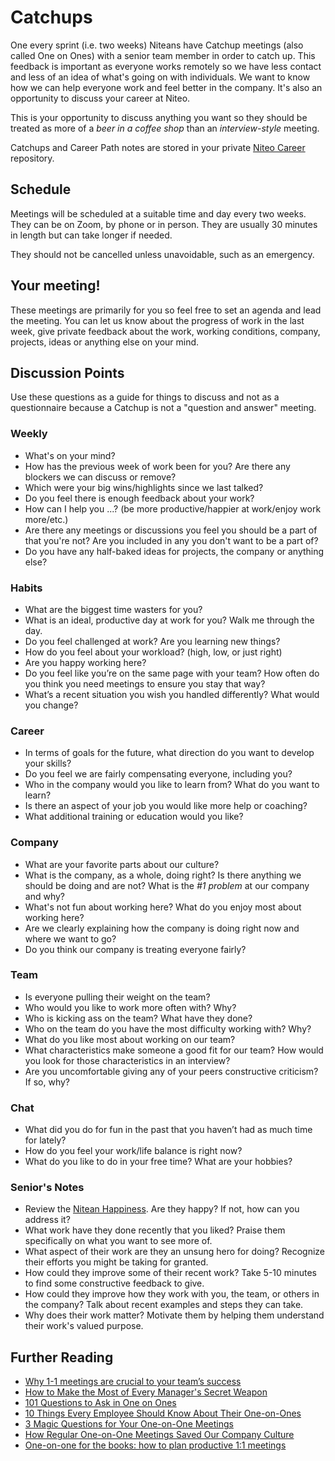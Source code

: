 # Catchups

One every sprint (i.e. two weeks) Niteans have Catchup meetings (also called One on Ones) with a senior team member in order to catch up. This feedback is important as everyone works remotely so we have less contact and less of an idea of what's going on with individuals. We want to know how we can help everyone work and feel better in the company. It's also an opportunity to discuss your career at Niteo.

This is your opportunity to discuss anything you want so they should be treated as more of a *beer in a coffee shop* than an *interview-style* meeting.

Catchups and Career Path notes are stored in your private [Niteo Career](https://github.com/niteoweb/niteo-career) repository.


## Schedule

Meetings will be scheduled at a suitable time and day every two weeks. They can be on Zoom, by phone or in person. They are usually 30 minutes in length but can take longer if needed.

They should not be cancelled unless unavoidable, such as an emergency.

## Your meeting!

These meetings are primarily for you so feel free to set an agenda and lead the meeting. You can let us know about the progress of work in the last week, give private feedback about the work, working conditions, company, projects, ideas or anything else on your mind.

## Discussion Points

Use these questions as a guide for things to discuss and not as a questionnaire because a Catchup is not a "question and answer" meeting.

### Weekly

* What's on your mind?
* How has the previous week of work been for you? Are there any blockers we can discuss or remove?
* Which were your big wins/highlights since we last talked?
* Do you feel there is enough feedback about your work?
* How can I help you ...? (be more productive/happier at work/enjoy work more/etc.)
* Are there any meetings or discussions you feel you should be a part of that you're not? Are you included in any you don't want to be a part of?
* Do you have any half-baked ideas for projects, the company or anything else?


### Habits

* What are the biggest time wasters for you?
* What is an ideal, productive day at work for you? Walk me through the day.
* Do you feel challenged at work? Are you learning new things?
* How do you feel about your workload? (high, low, or just right)
* Are you happy working here?
* Do you feel like you’re on the same page with your team? How often do you think you need meetings to ensure you stay that way?
* What’s a recent situation you wish you handled differently? What would you change?


### Career

* In terms of goals for the future, what direction do you want to develop your skills?
* Do you feel we are fairly compensating everyone, including you?
* Who in the company would you like to learn from? What do you want to learn?
* Is there an aspect of your job you would like more help or coaching?
* What additional training or education would you like?


### Company

* What are your favorite parts about our culture?
* What is the company, as a whole, doing right? Is there anything we should be doing and are not? What is the *#1 problem* at our company and why?
* What's not fun about working here? What do you enjoy most about working here?
* Are we clearly explaining how the company is doing right now and where we want to go?
* Do you think our company is treating everyone fairly?


### Team

* Is everyone pulling their weight on the team?
* Who would you like to work more often with? Why?
* Who is kicking ass on the team? What have they done?
* Who on the team do you have the most difficulty working with? Why?
* What do you like most about working on our team?
* What characteristics make someone a good fit for our team? How would you look for those characteristics in an interview?
* Are you uncomfortable giving any of your peers constructive criticism? If so, why?


### Chat

* What did you do for fun in the past that you haven’t had as much time for lately?
* How do you feel your work/life balance is right now?
* What do you like to do in your free time? What are your hobbies?


### Senior's Notes

* Review the [Nitean Happiness](https://niteo.grafana.net/d/000000152/nitean-happiness). Are they happy? If not, how can you address it?
* What work have they done recently that you liked? Praise them specifically on what you want to see more of.
* What aspect of their work are they an unsung hero for doing? Recognize their efforts you might be taking for granted.
* How could they improve some of their recent work? Take 5-10 minutes to find some constructive feedback to give.
* How could they improve how they work with you, the team, or others in the company? Talk about recent examples and steps they can take.
* Why does their work matter? Motivate them by helping them understand their work's valued purpose.


## Further Reading

* [Why 1-1 meetings are crucial to your team’s success](https://wavelength.asana.com/workstyle-what-is-a-1-1/)
* [How to Make the Most of Every Manager's Secret Weapon]( https://getlighthouse.com/blog/make-every-managers-secret-weapon/)
* [101 Questions to Ask in One on Ones](http://jasonevanish.com/2014/05/29/101-questions-to-ask-in-1-on-1s/)
* [10 Things Every Employee Should Know About Their One-on-Ones](https://getlighthouse.com/blog/one-on-ones-employee-know/)
* [3 Magic Questions for Your One-on-One Meetings](http://blog.hubspot.com/sales/magic-questions-for-your-one-on-one-meetings)
* [How Regular One-on-One Meetings Saved Our Company Culture](https://www.groovehq.com/blog/one-on-one-meetings-for-company-culture)
* [One-on-one for the books: how to plan productive 1:1 meetings](https://blog.asana.com/2017/12/one-on-one-meeting-agenda/)
